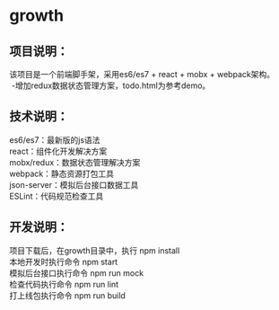 # growth
## 项目说明：
  该项目是一个前端脚手架，采用es6/es7 + react + mobx + webpack架构。<br>
  -增加redux数据状态管理方案，todo.html为参考demo。
## 技术说明：
  es6/es7：最新版的js语法<br>
  react：组件化开发解决方案<br>
  mobx/redux：数据状态管理解决方案<br>
  webpack：静态资源打包工具<br>
  json-server：模拟后台接口数据工具<br>
  ESLint：代码规范检查工具
## 开发说明：
  项目下载后，在growth目录中，执行 npm install <br>
  本地开发时执行命令 npm start <br>
  模拟后台接口执行命令 npm run mock <br>
  检查代码执行命令 npm run lint <br>
  打上线包执行命令 npm run build
